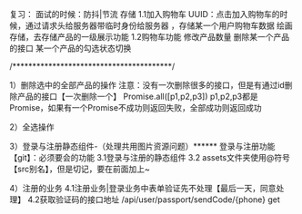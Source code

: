 复习：
面试的时候：防抖|节流 存储
1.1加入购物车
UUID：点击加入购物车的时候，通过请求头给服务器带临时身份给服务器 ，存储某一个用户购物车数据
绘画存储，去存储产品的一级展示功能
1.2购物车功能
修改产品数量
删除某一个产品的接口
某一个产品的勾选状态切换


/****************************************/


1）删除选中的全部产品的操作
注意：没有一次删除很多的接口，但是有通过id删除产品的接口【一次删除一个】
Promise.all([p1,p2,p3])
p1,p2,p3都是Promise，如果有一个Promise不成功则返回失败，全部成功则返回成功

2）全选操作

3）登录与注册静态组件-（处理共用图片资源问题）******
登录与注册功能【git】：必须要会的功能
3.1登录与注册的静态组件
3.2 assets文件夹使用@符号【src别名】，但是切记，要在前面加上~

4）注册的业务
4.1注册业务|登录业务中表单验证先不处理【最后一天，同意处理】
4.2获取验证码的接口地址 /api/user/passport/sendCode/{phone}  get